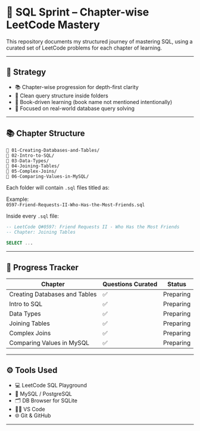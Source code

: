 # 💾 SQL Sprint – Chapter-wise LeetCode Mastery

This repository documents my structured journey of mastering SQL, using a curated set of LeetCode problems for each chapter of learning.

---

## 🎯 Strategy

- 📚 Chapter-wise progression for depth-first clarity  
- 🧹 Clean query structure inside folders  
- 📖 Book-driven learning (book name not mentioned intentionally)  
- 🧠 Focused on real-world database query solving  

---

## 📚 Chapter Structure

```
📁 01-Creating-Databases-and-Tables/
📁 02-Intro-to-SQL/
📁 03-Data-Types/
📁 04-Joining-Tables/
📁 05-Complex-Joins/
📁 06-Comparing-Values-in-MySQL/
```

Each folder will contain `.sql` files titled as:

Example:  
`0597-Friend-Requests-II-Who-Has-the-Most-Friends.sql`

Inside every `.sql` file:
```sql
-- LeetCode Q#0597: Friend Requests II - Who Has the Most Friends  
-- Chapter: Joining Tables

SELECT ...
```

---

## 🚀 Progress Tracker

| Chapter                        | Questions Curated | Status     |
|-------------------------------|-------------------|------------|
| Creating Databases and Tables | ✅                | Preparing  |
| Intro to SQL                  | ✅                | Preparing  |
| Data Types                    | ✅                | Preparing  |
| Joining Tables                | ✅                | Preparing  |
| Complex Joins                 | ✅                | Preparing  |
| Comparing Values in MySQL     | ✅                | Preparing  |

---

## ⚙️ Tools Used

- 💻 LeetCode SQL Playground  
- 🐬 MySQL / PostgreSQL  
- 🗂️ DB Browser for SQLite  
- 🧑‍💻 VS Code  
- 🌐 Git & GitHub  

---
